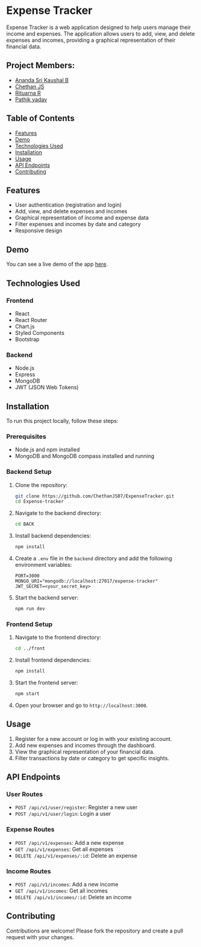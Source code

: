 # Expense Tracker

Expense Tracker is a web application designed to help users manage their income and expenses. The application allows users to add, view, and delete expenses and incomes, providing a graphical representation of their financial data.

## Project Members:

- [Ananda Sri Kaushal B](https://github.com/AnandaSriKaushalB)
- [Chethan JS](https://github.com/ChethanJS07)
- [Rituarna R](https://github.com/ritzpurr)
- [Pathik yadav](https://github.com/pathik705)

## Table of Contents

- [Features](#features)
- [Demo](#demo)
- [Technologies Used](#technologies-used)
- [Installation](#installation)
- [Usage](#usage)
- [API Endpoints](#api-endpoints)
- [Contributing](#contributing)

## Features

- User authentication (registration and login)
- Add, view, and delete expenses and incomes
- Graphical representation of income and expense data
- Filter expenses and incomes by date and category
- Responsive design

## Demo

You can see a live demo of the app [here](https://example.com).

## Technologies Used

### Frontend

- React
- React Router
- Chart.js
- Styled Components
- Bootstrap

### Backend

- Node.js
- Express
- MongoDB
- JWT (JSON Web Tokens)

## Installation

To run this project locally, follow these steps:

### Prerequisites

- Node.js and npm installed
- MongoDB and MongoDB compass installed and running

### Backend Setup

1. Clone the repository:

    ```bash
    git clone https://github.com/ChethanJS07/ExpenseTracker.git
    cd Expense-tracker
    ```

2. Navigate to the backend directory:

    ```bash
    cd BACK
    ```

3. Install backend dependencies:

    ```bash
    npm install
    ```

4. Create a `.env` file in the `backend` directory and add the following environment variables:

    ```env
    PORT=3000
    MONGO_URI="mongodb://localhost:27017/expense-tracker"
    JWT_SECRET=<your_secret_key>
    ```

5. Start the backend server:

    ```bash
    npm run dev
    ```

### Frontend Setup

1. Navigate to the frontend directory:

    ```bash
    cd ../front
    ```

2. Install frontend dependencies:

    ```bash
    npm install
    ```

3. Start the frontend server:

    ```bash
    npm start
    ```

4. Open your browser and go to `http://localhost:3000`.

## Usage

1. Register for a new account or log in with your existing account.
2. Add new expenses and incomes through the dashboard.
3. View the graphical representation of your financial data.
4. Filter transactions by date or category to get specific insights.

## API Endpoints

### User Routes

- `POST /api/v1/user/register`: Register a new user
- `POST /api/v1/user/login`: Login a user

### Expense Routes

- `POST /api/v1/expenses`: Add a new expense
- `GET /api/v1/expenses`: Get all expenses
- `DELETE /api/v1/expenses/:id`: Delete an expense

### Income Routes

- `POST /api/v1/incomes`: Add a new income
- `GET /api/v1/incomes`: Get all incomes
- `DELETE /api/v1/incomes/:id`: Delete an income

## Contributing

Contributions are welcome! Please fork the repository and create a pull request with your changes.

